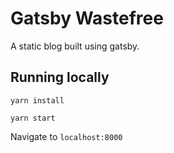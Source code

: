 # Gatsby Wastefree

A static blog built using gatsby.

## Running locally

`yarn install`

`yarn start`

Navigate to `localhost:8000`
